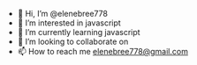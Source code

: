 - 👋 Hi, I’m @elenebree778
- 👀 I’m interested in javascript
- 🌱 I’m currently learning javascript
- 💞️ I’m looking to collaborate on
- 📫 How to reach me elenebree778@gmail.com

<!---
elenebree778/elenebree778 is a ✨ special ✨ repository because its `README.md` (this file) appears on your GitHub profile.
You can click the Preview link to take a look at your changes.
--->
